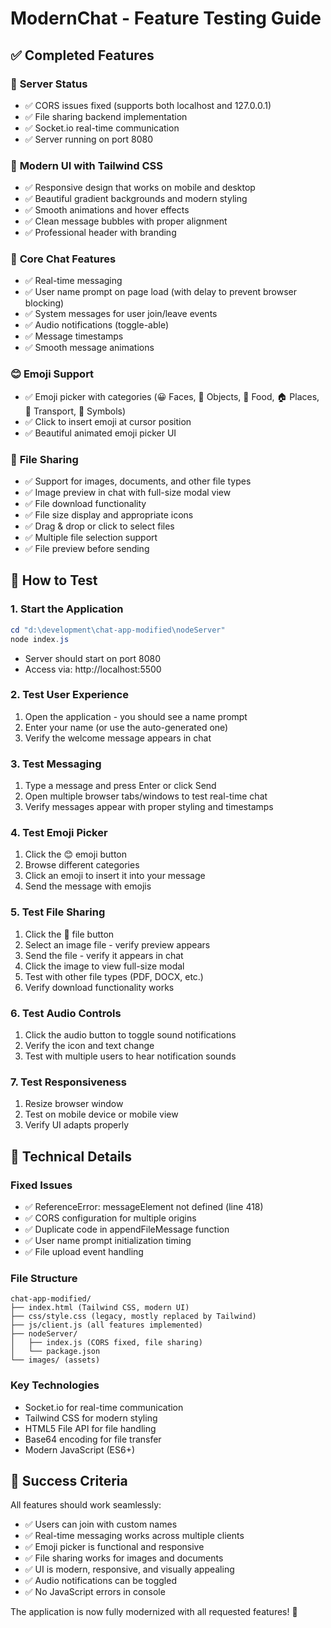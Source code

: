 # ModernChat - Feature Testing Guide

## ✅ Completed Features

### 🚀 **Server Status**
- ✅ CORS issues fixed (supports both localhost and 127.0.0.1)
- ✅ File sharing backend implementation
- ✅ Socket.io real-time communication
- ✅ Server running on port 8080

### 🎨 **Modern UI with Tailwind CSS**
- ✅ Responsive design that works on mobile and desktop
- ✅ Beautiful gradient backgrounds and modern styling
- ✅ Smooth animations and hover effects
- ✅ Clean message bubbles with proper alignment
- ✅ Professional header with branding

### 💬 **Core Chat Features**
- ✅ Real-time messaging
- ✅ User name prompt on page load (with delay to prevent browser blocking)
- ✅ System messages for user join/leave events
- ✅ Audio notifications (toggle-able)
- ✅ Message timestamps
- ✅ Smooth message animations

### 😊 **Emoji Support**
- ✅ Emoji picker with categories (😀 Faces, 🎉 Objects, 🍕 Food, 🏠 Places, 🚗 Transport, 💝 Symbols)
- ✅ Click to insert emoji at cursor position
- ✅ Beautiful animated emoji picker UI

### 📎 **File Sharing**
- ✅ Support for images, documents, and other file types
- ✅ Image preview in chat with full-size modal view
- ✅ File download functionality
- ✅ File size display and appropriate icons
- ✅ Drag & drop or click to select files
- ✅ Multiple file selection support
- ✅ File preview before sending

## 🧪 **How to Test**

### 1. **Start the Application**
```powershell
cd "d:\development\chat-app-modified\nodeServer"
node index.js
```
- Server should start on port 8080
- Access via: http://localhost:5500

### 2. **Test User Experience**
1. Open the application - you should see a name prompt
2. Enter your name (or use the auto-generated one)
3. Verify the welcome message appears in chat

### 3. **Test Messaging**
1. Type a message and press Enter or click Send
2. Open multiple browser tabs/windows to test real-time chat
3. Verify messages appear with proper styling and timestamps

### 4. **Test Emoji Picker**
1. Click the 😊 emoji button
2. Browse different categories
3. Click an emoji to insert it into your message
4. Send the message with emojis

### 5. **Test File Sharing**
1. Click the 📎 file button
2. Select an image file - verify preview appears
3. Send the file - verify it appears in chat
4. Click the image to view full-size modal
5. Test with other file types (PDF, DOCX, etc.)
6. Verify download functionality works

### 6. **Test Audio Controls**
1. Click the audio button to toggle sound notifications
2. Verify the icon and text change
3. Test with multiple users to hear notification sounds

### 7. **Test Responsiveness**
1. Resize browser window
2. Test on mobile device or mobile view
3. Verify UI adapts properly

## 🔧 **Technical Details**

### **Fixed Issues**
- ✅ ReferenceError: messageElement not defined (line 418)
- ✅ CORS configuration for multiple origins
- ✅ Duplicate code in appendFileMessage function
- ✅ User name prompt initialization timing
- ✅ File upload event handling

### **File Structure**
```
chat-app-modified/
├── index.html (Tailwind CSS, modern UI)
├── css/style.css (legacy, mostly replaced by Tailwind)
├── js/client.js (all features implemented)
├── nodeServer/
│   ├── index.js (CORS fixed, file sharing)
│   └── package.json
└── images/ (assets)
```

### **Key Technologies**
- Socket.io for real-time communication
- Tailwind CSS for modern styling
- HTML5 File API for file handling
- Base64 encoding for file transfer
- Modern JavaScript (ES6+)

## 🎯 **Success Criteria**
All features should work seamlessly:
- ✅ Users can join with custom names
- ✅ Real-time messaging works across multiple clients
- ✅ Emoji picker is functional and responsive
- ✅ File sharing works for images and documents
- ✅ UI is modern, responsive, and visually appealing
- ✅ Audio notifications can be toggled
- ✅ No JavaScript errors in console

The application is now fully modernized with all requested features! 🎉
